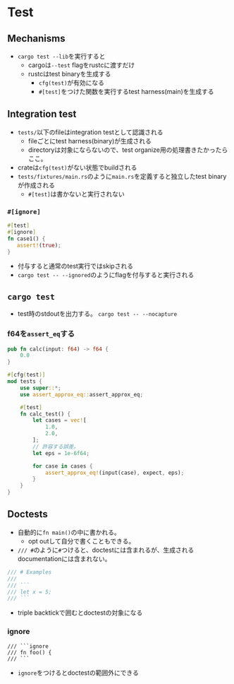# Test

## Mechanisms

* `cargo test --lib`を実行すると
  * cargoは`--test` flagをrustcに渡すだけ
  * rustcはtest binaryを生成する
    * `cfg(test)`が有効になる
    * `#[test]`をつけた関数を実行するtest harness(main)を生成する

## Integration test

* `tests/`以下のfileはintegration testとして認識される
  * fileごとにtest harness(binary)が生成される
  * directoryは対象にならないので、test organize用の処理書きたかったらここ。
* crateは`cfg(test)`がない状態でbuildされる
* `tests/fixtures/main.rs`のように`main.rs`を定義すると独立したtest binaryが作成される
  * `#[test]`は書かないと実行されない

### `#[ignore]`

```rust
#[test]
#[ignore]
fn case1() {
   assert!(true); 
}
```

* 付与すると通常のtest実行ではskipされる
* `cargo test -- --ignored`のようにflagを付与すると実行される

## `cargo test`

* test時のstdoutを出力する。 `cargo test -- --nocapture`

### f64を`assert_eq`する

```rust
pub fn calc(input: f64) -> f64 {
    0.0
}

#[cfg(test)]
mod tests {
    use super::*;
    use assert_approx_eq::assert_approx_eq;

    #[test]
    fn calc_test() {
        let cases = vec![
            1.0,
            2.0,
        ];
        // 許容する誤差。
        let eps = 1e-6f64;

        for case in cases {
            assert_approx_eq!(input(case), expect, eps);
        }
    }
}
```

## Doctests

* 自動的に`fn main()`の中に書かれる。
  * opt outして自分で書くこともできる。
* `/// #`のように`#`つけると、doctestには含まれるが、生成されるdocumentationには含まれない。

```rust
/// # Examples
///
/// ```
/// let x = 5;
/// ```
```

* triple backtickで囲むとdoctestの対象になる

### ignore

```text
/// ```ignore
/// fn foo() {
/// ```
```

* `ignore`をつけるとdoctestの範囲外にできる

